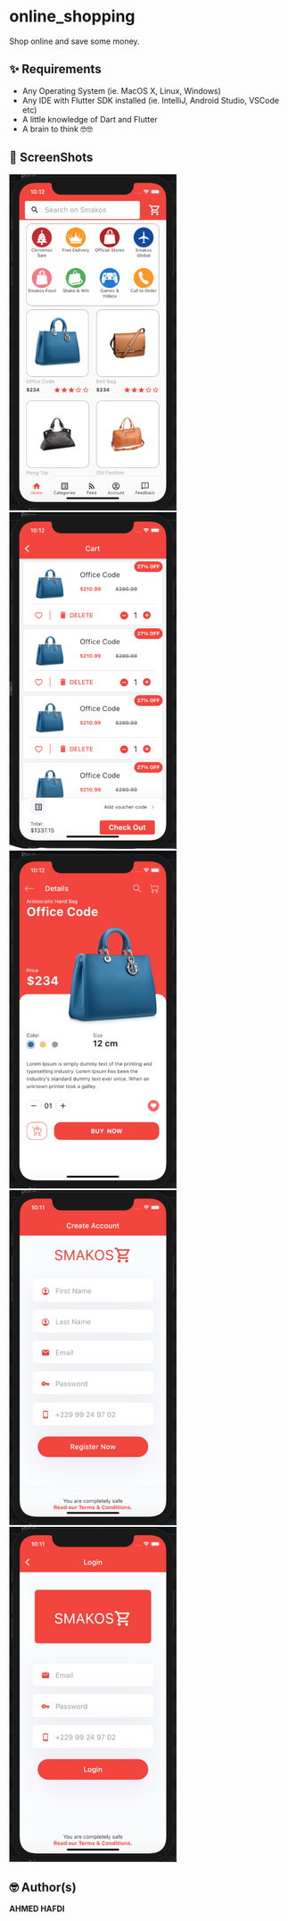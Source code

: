 # online_shopping

Shop online and save some money.

## ✨ Requirements
* Any Operating System (ie. MacOS X, Linux, Windows)
* Any IDE with Flutter SDK installed (ie. IntelliJ, Android Studio, VSCode etc)
* A little knowledge of Dart and Flutter
* A brain to think 🤓🤓
   


## 📸 ScreenShots

<img src="screenshots/home.png" width="300"/> <img src="screenshots/cart.png" width="300"/>
<img src="screenshots/details.png" width="300"/> <img src="screenshots/signup.png" width="300"/>
<img src="screenshots/login.png" width="300"/>


## 🤓 Author(s)
**AHMED HAFDI**



